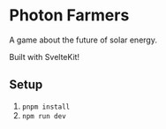 # Photon Farmers

A game about the future of solar energy.

Built with SvelteKit!

## Setup

1. `pnpm install`
2. `npm run dev`
